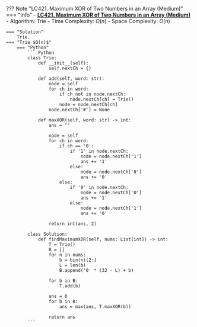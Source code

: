 ??? Note "LC421. Maximum XOR of Two Numbers in an Array (Medium)"    
    === "Info"
        - **<a href="https://leetcode-cn.com/problems/maximum-xor-of-two-numbers-in-an-array/" target="_blank">LC421. Maximum XOR of Two Numbers in an Array (Medium)</a>**
        - Algorithm: Trie
        - Time Complexity: $O(n)$
        - Space Complexity: $O(n)$

    === "Solution"
        Trie.
    === "Trie $O(n)$"
        === "Python"
            ``` Python
            class Trie:
                def __init__(self):
                    self.nextCh = {}
                
                def add(self, word: str):
                    node = self
                    for ch in word:
                        if ch not in node.nextCh:
                            node.nextCh[ch] = Trie()
                        node = node.nextCh[ch]
                    node.nextCh['#'] = None

                def maxXOR(self, word: str) -> int:
                    ans = ""        

                    node = self        
                    for ch in word:
                        if ch == '0':
                            if '1' in node.nextCh:
                                node = node.nextCh['1']
                                ans += '1'
                            else:
                                node = node.nextCh['0']
                                ans += '0'
                        else:
                            if '0' in node.nextCh:
                                node = node.nextCh['0']
                                ans += '1'
                            else:
                                node = node.nextCh['1']            
                                ans += '0'
                    
                    return int(ans, 2)

            class Solution:
                def findMaximumXOR(self, nums: List[int]) -> int:
                    T = Trie()
                    B = []
                    for n in nums:
                        b = bin(n)[2:]
                        L = len(b)
                        B.append('0' * (32 - L) + b)

                    for b in B:
                        T.add(b)

                    ans = 0
                    for b in B:
                        ans = max(ans, T.maxXOR(b))

                    return ans                   
            ```